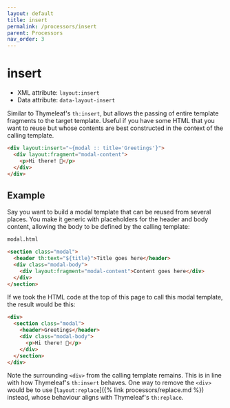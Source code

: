 ```yaml
---
layout: default
title: insert
permalink: /processors/insert
parent: Processors
nav_order: 3
---
```


insert
======

 - XML attribute: `layout:insert`
 - Data attribute: `data-layout-insert`

Similar to Thymeleaf's `th:insert`, but allows the passing of entire template
fragments to the target template.  Useful if you have some HTML that you want to
reuse but whose contents are best constructed in the context of the calling
template.

```html
<div layout:insert="~{modal :: title='Greetings'}">
  <div layout:fragment="modal-content">
    <p>Hi there! 👋</p>
  </div>
</div>
```


Example
-------

Say you want to build a modal template that can be reused from several places.
You make it generic with placeholders for the header and body content, allowing
the body to be defined by the calling template:

```html
modal.html

<section class="modal">
  <header th:text="${title}">Title goes here</header>
  <div class="modal-body">
    <div layout:fragment="modal-content">Content goes here</div>
  </div>
</section>
```

If we took the HTML code at the top of this page to call this modal template,
the result would be this:

```html
<div>
  <section class="modal">
    <header>Greetings</header>
    <div class="modal-body">
      <p>Hi there! 👋</p>
    </div>
  </section>
</div>
```

Note the surrounding `<div>` from the calling template remains.  This is in line
with how Thymeleaf's `th:insert` behaves.  One way to remove the `<div>` would
be to use [`layout:replace`]({% link processors/replace.md %}) instead, whose
behaviour aligns with Thymeleaf's `th:replace`.
